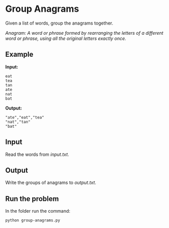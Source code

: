 # Group Anagrams

Given a list of words, group the anagrams together.

_Anagram: A word or phrase formed by rearranging the letters of a different word or phrase, using all the original letters exactly once._

## Example

**Input:**

```
eat
tea
tan
ate
nat
bat
```

**Output:**

```
"ate","eat","tea"
"nat","tan"
"bat"
```

## Input

Read the words from _input.txt_.

## Output

Write the groups of anagrams to _output.txt_.

## Run the problem

In the folder run the command:

```
python group-anagrams.py
```
